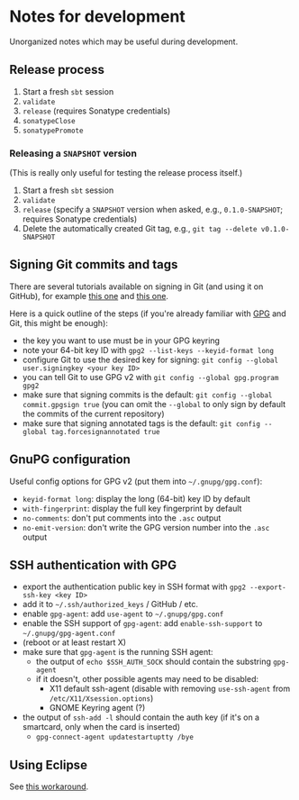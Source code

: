 <!--

   Copyright 2016-2019 Daniel Urban and contributors listed in AUTHORS

   Licensed under the Apache License, Version 2.0 (the "License");
   you may not use this file except in compliance with the License.
   You may obtain a copy of the License at

       http://www.apache.org/licenses/LICENSE-2.0

   Unless required by applicable law or agreed to in writing, software
   distributed under the License is distributed on an "AS IS" BASIS,
   WITHOUT WARRANTIES OR CONDITIONS OF ANY KIND, either express or implied.
   See the License for the specific language governing permissions and
   limitations under the License.

--->

# Notes for development

Unorganized notes which may be useful during development.

## Release process

1. Start a fresh `sbt` session
1. `validate`
1. `release` (requires Sonatype credentials)
1. `sonatypeClose`
1. `sonatypePromote`

### Releasing a `SNAPSHOT` version

(This is really only useful for testing the release process itself.)

1. Start a fresh `sbt` session
1. `validate`
1. `release` (specify a `SNAPSHOT` version when asked, e.g., `0.1.0-SNAPSHOT`;
   requires Sonatype credentials)
1. Delete the automatically created Git tag, e.g., `git tag --delete v0.1.0-SNAPSHOT`

## Signing Git commits and tags

There are several tutorials available on signing
in Git (and using it on GitHub), for example
[this one](https://git-scm.com/book/en/v2/Git-Tools-Signing-Your-Work)
and [this one](https://help.github.com/categories/gpg/).

Here is a quick outline of the steps (if you're already
familiar with [GPG](https://www.gnupg.org) and Git,
this might be enough):

- the key you want to use must be in your GPG keyring
- note your 64-bit key ID with `gpg2 --list-keys --keyid-format long`
- configure Git to use the desired key for signing:
  `git config --global user.signingkey <your key ID>`
- you can tell Git to use GPG v2 with `git config --global gpg.program gpg2`
- make sure that signing commits is the default:
  `git config --global commit.gpgsign true` (you can omit the `--global`
  to only sign by default the commits of the current repository)
- make sure that signing annotated tags is the default:
  `git config --global tag.forcesignannotated true`

## GnuPG configuration

Useful config options for GPG v2 (put them into `~/.gnupg/gpg.conf`):

- `keyid-format long`: display the long (64-bit) key ID by default
- `with-fingerprint`: display the full key fingerprint by default
- `no-comments`: don't put comments into the `.asc` output
- `no-emit-version`: don't write the GPG version number into the `.asc` output

## SSH authentication with GPG

- export the authentication public key in SSH format with `gpg2 --export-ssh-key <key ID>`
- add it to `~/.ssh/authorized_keys` / GitHub / etc.
- enable `gpg-agent`: add `use-agent` to `~/.gnupg/gpg.conf`
- enable the SSH support of `gpg-agent`: add `enable-ssh-support` to `~/.gnupg/gpg-agent.conf`
- (reboot or at least restart X)
- make sure that `gpg-agent` is the running SSH agent:
    - the output of `echo $SSH_AUTH_SOCK` should contain the substring `gpg-agent`
    - if it doesn't, other possible agents may need to be disabled:
        - X11 default ssh-agent (disable with removing `use-ssh-agent` from `/etc/X11/Xsession.options`)
        - GNOME Keyring agent (?)
- the output of `ssh-add -l` should contain the auth key
  (if it's on a smartcard, only when the card is inserted)
    - `gpg-connect-agent updatestartuptty /bye`

## Using Eclipse

See [this workaround](https://gist.github.com/durban/621cf5becd38b3dcbf3d3a0d4464b46d).

